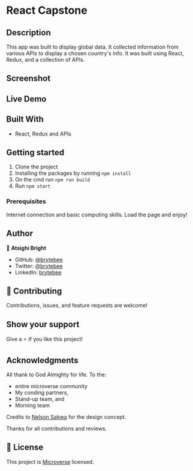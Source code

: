 # React Capstone

## Description

This app was built to display global data. It collected information from various APIs to display a chosen country's info. It was built using React, Redux, and a collection of APIs.

## Screenshot

<!-- ![LeaderBoard](https://user-images.githubusercontent.com/27709832/142743928-af3c27af-0b4b-4074-8cc7-ea78294f34bd.gif) -->

## Live Demo

<!-- View the [Live Page](https://brytebee.github.io/LeaderBoard_/) here ☕ -->

## Built With

- React, Redux and APIs

## Getting started

1. Clone the project
2. Installing the packages by running `npm install`
3. On the cmd run `npm run build`
4. Run `npm start`

### Prerequisites

Internet connection and basic computing skills.
Load the page and enjoy!

## Author

👤 **Atsighi Bright**

- GitHub: [@brytebee](https://github.com/brytebee)
- Twitter: [@brytebee](https://twitter.com/brytebee)
- LinkedIn: [brytebee](https://www.linkedin.com/in/brytebee/)

## 🤝 Contributing

Contributions, issues, and feature requests are welcome!

<!-- Feel free to check the [issues page](https://github.com/brytebee/Leaderboard/issues). -->

## Show your support

Give a ⭐️ if you like this project!

## Acknowledgments

All thank to God Almighty for life.
To the:

- entire microverse community
- My conding partners,
- Stand-up team, and
- Morning team

Credits to [Nelson Sakwa](https://www.behance.net/sakwadesignstudio) for the design concept.

Thanks for all contributions and reviews.

## 📝 License

This project is [Microverse](https://www.microverse.org/) licensed.
